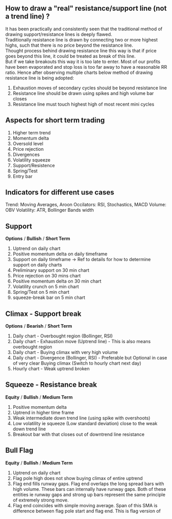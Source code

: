 ## How to draw a "real" resistance/support line (not a trend line) ? 
It has been practically and consistently seen that the traditional method of drawing support/resistance lines is deeply flawed.  
Traditionally resistance line is drawn by connecting two or more highest highs, such that there is no price beyond the resistance line.  
Thought process behind drawing resistance line this way is that if price goes beyond this line, it could be treated as break of this line.  
But if we take breakouts this way it is too late to enter. Most of our profits have been evaporated and stop loss is too far away to have a reasonable RR ratio. 
Hence after observing multiple charts below method of drawing resistance line is being adopted:

1. Exhaustion moves of secondary cycles should be beyond resistance line  
1. Resistance line should be drawn using spikes and high volume bar closes  
2. Resistance line must touch highest high of most recent mini cycles




## Aspects for short term trading

1. Higher term trend
2. Momentum delta
3. Oversold level
4. Price rejection
5. Divergences
6. Volatility squeeze
7. Support/Resistence
8. Spring/Test
9. Entry bar

## Indicators for different use cases
Trend: Moving Averages, Aroon
Occilators: RSI, Stochastics, MACD
Volume: OBV
Volatility: ATR, Bollinger Bands width

## Support
__Options__ / __Bullish__  / __Short Term__
1. Uptrend on daily chart
2. Positive momentum delta on daily timeframe
3. Support on daily timeframe -> Ref to details for how to determine support on daily charts
4. Preliminary support on 30 min chart
5. Price rejection on 30 mins chart
6. Positive momentum delta on 30 min chart
7. Volatility crunch on 5 min chart
8. Spring/Test on 5 min chart
9. squeeze-break bar on 5 min chart



## Climax - Support break
__Options__ / __Bearish__  / __Short Term__
1. Daily chart - Overbought region (Bollinger, RSI)
2. Daily chart - Exhaustion move (Uptrend line) - This is also means overbought region
3. Daily chart - Buying climax with very high volume
4. Daily chart - Divergence (Bollinger, RSI) - Preferable but Optional in case of very clear Buying climax (Switch to hourly chart next day)
5. Hourly chart - Weak uptrend broken

## Squeeze - Resistance break
__Equity__ / __Bullish__ / __Medium Term__
1. Positive momentum delta
2. Uptrend in higher time frame
3. Weak intermediate down trend line (using spike with overshoots)
4. Low volatility ie squeeze (Low standard deviation) close to the weak down trend line
5. Breakout bar with that closes out of downtrend line resistance

## Bull Flag
__Equity__ / __Bullish__ / __Medium Term__
1. Uptrend on daily chart
2. Flag pole high does not show buying climax of entire uptrend
3. Flag end fills runway gaps. Flag end overlaps the long spread bars with high volume. These bars can internally have runway gaps. Both of these entities ie runway gaps and strong up bars represent the same principle of extremely strong move. 
4. Flag end coincides with simple moving average. Span of this SMA is difference between flag pole start and flag end. This is flag version of  
<!--stackedit_data:
eyJoaXN0b3J5IjpbMTYxNjEyMDc3NiwtMTgyMDU5NzI1Myw4Mj
MyMjUxMDddfQ==
-->